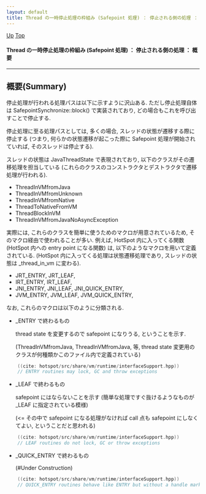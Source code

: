 ```yaml
---
layout: default
title: Thread の一時停止処理の枠組み (Safepoint 処理) ： 停止される側の処理 ： 概要
---
```

[Up](noadKcOM5n.html) [Top](../index.html)

#### Thread の一時停止処理の枠組み (Safepoint 処理) ： 停止される側の処理 ： 概要

--- 
## 概要(Summary)
停止処理が行われる処理パスは以下に示すように沢山ある.
ただし停止処理自体は SafepointSynchronize::block() で実装されており, どの場合もこれを呼び出すことで停止する.

停止処理に至る処理パスとしては, 多くの場合, スレッドの状態が遷移する際に停止する
(つまり, 何らかの状態遷移が起こった際に Safepoint 処理が開始されていれば, そのスレッドは停止する).

スレッドの状態は JavaThreadState で表現されており,
以下のクラスがその遷移処理を担当している
(これらのクラスのコンストラクタとデストラクタで遷移処理が行われる).

  * ThreadInVMfromJava
  * ThreadInVMfromUnknown
  * ThreadInVMfromNative
  * ThreadToNativeFromVM
  * ThreadBlockInVM
  * ThreadInVMfromJavaNoAsyncException

実際には, これらのクラスを簡単に使うためのマクロが用意されているため, そのマクロ経由で使われることが多い.
例えば, HotSpot 内に入ってくる関数 (HotSpot 内への entry point になる関数) は,
以下のようなマクロを用いて定義されている.
(HotSpot 内に入ってくる処理は状態遷移処理であり, スレッドの状態は _thread_in_vm に変わる).

  * JRT_ENTRY, JRT_LEAF,
  * IRT_ENTRY, IRT_LEAF,
  * JNI_ENTRY, JNI_LEAF, JNI_QUICK_ENTRY,
  * JVM_ENTRY, JVM_LEAF, JVM_QUICK_ENTRY,

なお, これらのマクロは以下のように分類される.

  * _ENTRY で終わるもの

    thread state を変更するので safepoint になりうる, ということを示す.

    (ThreadInVMfromJava, ThreadInVMfromJava, 等, thread state 変更用のクラスが何種類かこのファイル内で定義されている)


```cpp
    ((cite: hotspot/src/share/vm/runtime/interfaceSupport.hpp))
    // ENTRY routines may lock, GC and throw exceptions
```

  * _LEAF で終わるもの

    safepoint にはならないことを示す (簡単な処理ですぐ抜けるようなものが _LEAF に指定されている模様)

    (<= その中で safepoint になる処理がなければ call 点も safepoint にしなくてよい, ということだと思われる)


```cpp
    ((cite: hotspot/src/share/vm/runtime/interfaceSupport.hpp))
    // LEAF routines do not lock, GC or throw exceptions
```

  * _QUICK_ENTRY で終わるもの

    (#Under Construction)


```cpp
    ((cite: hotspot/src/share/vm/runtime/interfaceSupport.hpp))
    // QUICK_ENTRY routines behave like ENTRY but without a handle mark
```







